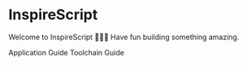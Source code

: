 # InspireScript

Welcome to InspireScript 🎉🎉🎉 Have fun building something amazing.

<div className="d-flex justify-content-center">
  <Link to="/application" className="px-3">Application Guide</Link>
  <Link to="/toolchain" className="px-3">Toolchain Guide</Link>
</div>
